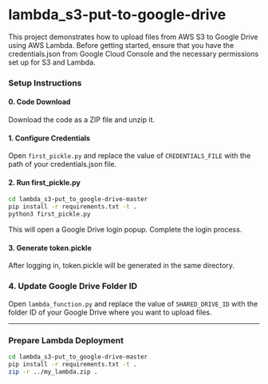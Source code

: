 # lambda_s3-put-to-google-drive

This project demonstrates how to upload files from AWS S3 to Google Drive using AWS Lambda. Before getting started, ensure that you have the credentials.json from Google Cloud Console and the necessary permissions set up for S3 and Lambda.



### Setup Instructions

#### 0. Code Download
Download the code as a ZIP file and unzip it.

#### 1. Configure Credentials
Open `first_pickle.py` and replace the value of `CREDENTIALS_FILE` with the path of your credentials.json file.
  
#### 2. Run first_pickle.py

```sh
cd lambda_s3-put_to_google-drive-master
pip install -r requirements.txt -t .
python3 first_pickle.py
```
This will open a Google Drive login popup.
Complete the login process.

#### 3. Generate token.pickle
After logging in, token.pickle will be generated in the same directory.

### 4. Update Google Drive Folder ID
Open `lambda_function.py` and replace the value of `SHARED_DRIVE_ID` with the folder ID of your Google Drive where you want to upload files.
  
-------

### Prepare Lambda Deployment

```sh
cd lambda_s3-put_to_google-drive-master
pip install -r requirements.txt -t .
zip -r ../my_lambda.zip .
```
